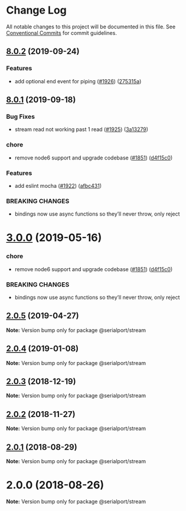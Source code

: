 # Change Log

All notable changes to this project will be documented in this file.
See [Conventional Commits](https://conventionalcommits.org) for commit guidelines.

## [8.0.2](https://github.com/serialport/node-serialport/compare/v8.0.1...v8.0.2) (2019-09-24)


### Features

* add optional end event for piping ([#1926](https://github.com/serialport/node-serialport/issues/1926)) ([275315a](https://github.com/serialport/node-serialport/commit/275315a))





## [8.0.1](https://github.com/serialport/node-serialport/compare/v6.2.2...v8.0.1) (2019-09-18)


### Bug Fixes

* stream read not working past 1 read ([#1925](https://github.com/serialport/node-serialport/issues/1925)) ([3a13279](https://github.com/serialport/node-serialport/commit/3a13279))


### chore

* remove node6 support and upgrade codebase ([#1851](https://github.com/serialport/node-serialport/issues/1851)) ([d4f15c0](https://github.com/serialport/node-serialport/commit/d4f15c0))


### Features

* add eslint mocha ([#1922](https://github.com/serialport/node-serialport/issues/1922)) ([afbc431](https://github.com/serialport/node-serialport/commit/afbc431))


### BREAKING CHANGES

* bindings now use async functions so they’ll never throw, only reject





# [3.0.0](https://github.com/serialport/node-serialport/compare/@serialport/stream@2.0.5...@serialport/stream@3.0.0) (2019-05-16)


### chore

* remove node6 support and upgrade codebase ([#1851](https://github.com/serialport/node-serialport/issues/1851)) ([d4f15c0](https://github.com/serialport/node-serialport/commit/d4f15c0))


### BREAKING CHANGES

* bindings now use async functions so they’ll never throw, only reject





## [2.0.5](https://github.com/serialport/node-serialport/compare/@serialport/stream@2.0.4...@serialport/stream@2.0.5) (2019-04-27)

**Note:** Version bump only for package @serialport/stream





## [2.0.4](https://github.com/serialport/node-serialport/compare/@serialport/stream@2.0.3...@serialport/stream@2.0.4) (2019-01-08)

**Note:** Version bump only for package @serialport/stream





## [2.0.3](https://github.com/serialport/node-serialport/compare/@serialport/stream@2.0.2...@serialport/stream@2.0.3) (2018-12-19)

**Note:** Version bump only for package @serialport/stream





## [2.0.2](https://github.com/serialport/node-serialport/compare/@serialport/stream@2.0.1...@serialport/stream@2.0.2) (2018-11-27)

**Note:** Version bump only for package @serialport/stream





<a name="2.0.1"></a>
## [2.0.1](https://github.com/serialport/node-serialport/compare/@serialport/stream@2.0.0...@serialport/stream@2.0.1) (2018-08-29)

**Note:** Version bump only for package @serialport/stream





<a name="2.0.0"></a>
# 2.0.0 (2018-08-26)

**Note:** Version bump only for package @serialport/stream
